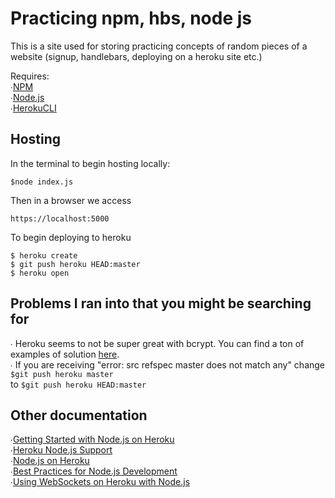 # Practicing npm, hbs, node js

This is a site used for storing practicing concepts of random pieces of a website (signup, handlebars, deploying on a heroku site etc.)

Requires:</br>
∙[NPM](https://www.npmjs.com/)</br>
∙[Node.js](http://nodejs.org/)</br>
∙[HerokuCLI](https://cli.heroku.com/)</br>

## Hosting

In the terminal to begin hosting locally:
```
$node index.js
```
Then in a browser we access
```
https://localhost:5000
```

To begin deploying to heroku
```
$ heroku create
$ git push heroku HEAD:master
$ heroku open
```

## Problems I ran into that you might be searching for
∙ Heroku seems to not be super great with bcrypt. You can find a ton of examples of solution [here](https://github.com/kelektiv/node.bcrypt.js/issues/755).</br>
∙ If you are receiving "error: src refspec master does not match any" change ```$git push heroku master```</br> to ```$git push heroku HEAD:master```

## Other documentation
∙[Getting Started with Node.js on Heroku](https://devcenter.heroku.com/articles/getting-started-with-nodejs)</br>
∙[Heroku Node.js Support](https://devcenter.heroku.com/articles/nodejs-support)</br>
∙[Node.js on Heroku](https://devcenter.heroku.com/categories/nodejs)</br>
∙[Best Practices for Node.js Development](https://devcenter.heroku.com/articles/node-best-practices)</br>
∙[Using WebSockets on Heroku with Node.js](https://devcenter.heroku.com/articles/node-websockets)</br>
